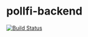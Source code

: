 # pollfi-backend

[![Build Status](https://travis-ci.org/Zappi/pollfi-backend.svg?branch=master)](https://travis-ci.org/Zappi/pollfi-backend)

